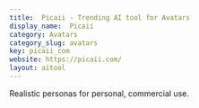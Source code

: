 ```yaml
---
title:  Picaii - Trending AI tool for Avatars
display_name:  Picaii
category: Avatars
category_slug: avatars
key: picaii_com
website: https://picaii.com/
layout: aitool
---
```


Realistic personas for personal, commercial use.
